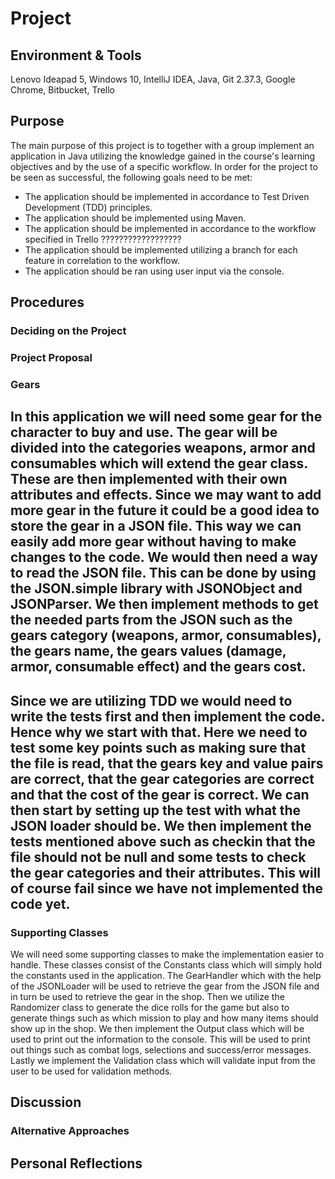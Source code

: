 # Project

## Environment & Tools
Lenovo Ideapad 5, Windows 10, IntelliJ IDEA, Java, Git 2.37.3, Google Chrome, Bitbucket, Trello

## Purpose
The main purpose of this project is to together with a group implement an application in Java utilizing the knowledge
gained in the course's learning objectives and by the use of a specific workflow. In order for the project to be seen
as successful, the following goals need to be met:
- The application should be implemented in accordance to Test Driven Development (TDD) principles.
- The application should be implemented using Maven.
- The application should be implemented in accordance to the workflow specified in Trello  ??????????????????
- The application should be implemented utilizing a branch for each feature in correlation to the workflow.
- The application should be ran using user input via the console.

## Procedures

### Deciding on the Project

### Project Proposal

### Gears
In this application we will need some gear for the character to buy and use. The gear will be divided into the categories
weapons, armor and consumables which will extend the gear class. These are then implemented with their own attributes and effects. 
Since we may want to add more gear in the future it could be a good idea to store the gear in a JSON file. 
This way we can easily add more gear without having to make changes to the code. 
We would then need a way to read the JSON file. This can be done by using the JSON.simple library with JSONObject and
JSONParser. We then implement methods to get the needed parts from the JSON such as the gears category (weapons, armor, consumables),
the gears name, the gears values (damage, armor, consumable effect) and the gears cost.
-----------------------------------
Since we are utilizing TDD we would need to write the tests first and
then implement the code. Hence why we start with that.
Here we need to test some key points such as making sure that the file is read, that the gears key and value pairs are
correct, that the gear categories are correct and that the cost of the gear is correct.
We can then start by setting up the test with what the JSON loader should be. We then implement the tests mentioned
above such as checkin that the file should not be null and some tests to check the gear categories and their attributes.
This will of course fail since we have not implemented the code yet.
--------------------------

### Supporting Classes
We will need some supporting classes to make the implementation easier to handle. These classes consist of the Constants
class which will simply hold the constants used in the application. 
The GearHandler which with the help of the JSONLoader
will be used to retrieve the gear from the JSON file and in turn be used to retrieve the gear in the shop.
Then we utilize the Randomizer class to generate the dice rolls for the game but also to generate things such as which 
mission to play and how many items should show up in the shop. We then implement the Output class which will be used to
print out the information to the console. This will be used to print out things such as combat logs, selections and
success/error messages. Lastly we implement the Validation class which will validate input from the user to be used for 
validation methods.



## Discussion
### 

### Alternative Approaches

## Personal Reflections